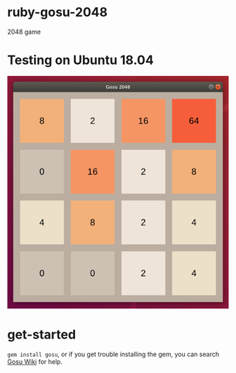 # ruby-gosu-2048
2048 game
# Testing on Ubuntu 18.04
![](https://github.com/weili-git/ruby-gosu-2048/blob/master/2048.PNG)
# get-started
`gem install gosu`, or if you get trouble installing the gem, you can search [Gosu Wiki](https://github.com/gosu/gosu/wiki) for help.
